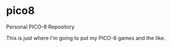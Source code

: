 # pico8
Personal PICO-8 Repository

This is just where I'm going to put my PICO-8 games and the like.
